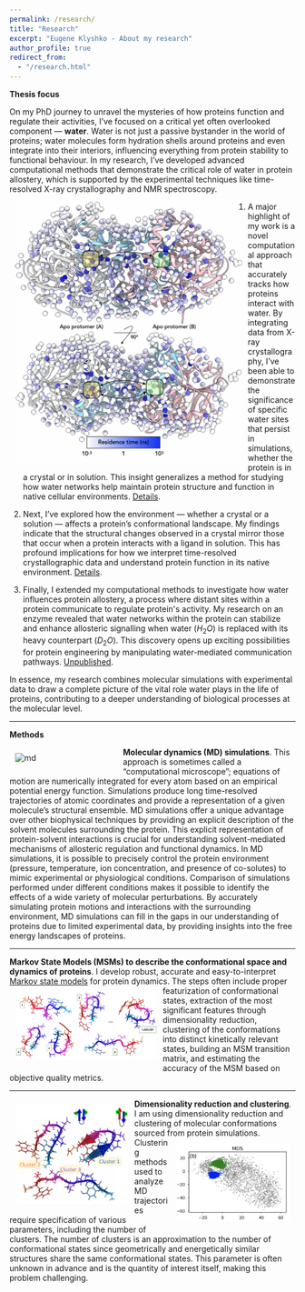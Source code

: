 ```yaml
---
permalink: /research/
title: "Research"
excerpt: "Eugene Klyshko - About my research"
author_profile: true
redirect_from: 
  - "/research.html"
---
```

**Thesis focus**

On my PhD journey to unravel the mysteries of how proteins function and regulate their activities, I’ve focused on a critical yet often overlooked component — **water**. Water is not just a passive bystander in the world of proteins; water molecules form hydration shells around proteins and even integrate into their interiors, influencing everything from protein stability to functional behaviour. In my research, I’ve developed advanced computational methods that demonstrate the critical role of water in protein allostery, which is supported by the experimental techniques like time-resolved X-ray crystallography and NMR spectroscopy. <img src="/images/water_allostery.png" alt="water allostery" width="400px" align="left" style="padding:10px;">

1. A major highlight of my work is a novel computational approach that accurately tracks how proteins interact with water. By integrating data from X-ray crystallography, I’ve been able to demonstrate the significance of specific water sites that persist in simulations, whether the protein is in a crystal or in solution. This insight generalizes a method for studying how water networks help maintain protein structure and function in native cellular environments. [Details](/publications/laws).

2. Next, I’ve explored how the environment — whether a crystal or a solution — affects a protein’s conformational landscape. My findings indicate that the structural changes observed in a crystal mirror those that occur when a protein interacts with a ligand in solution. This has profound implications for how we interpret time-resolved crystallographic data and understand protein function in its native environment. [Details](/publications/efx). 

3. Finally, I extended my computational methods to investigate how water influences protein allostery, a process where distant sites within a protein communicate to regulate protein's activity. My research on an enzyme revealed that water networks within the protein can stabilize and enhance allosteric signalling when water ($H_2O$) is replaced with its heavy counterpart ($D_2O$). This discovery opens up exciting possibilities for protein engineering by manipulating water-mediated communication pathways. [Unpublished](/research/).

In essence, my research combines molecular simulations with experimental data to draw a complete picture of the vital role water plays in the life of proteins, contributing to a deeper understanding of biological processes at the molecular level.

---

**Methods**

**Molecular dynamics (MD) simulations**. 
<img src="/images/ezgif-3-e1da36ca2200.gif" alt="md" width="180px" align="left" style="padding:10px;"> 
This approach is sometimes called a “computational microscope”; equations of motion are numerically integrated for every atom based on an empirical potential energy function. Simulations produce long time-resolved trajectories of atomic coordinates and provide a representation of a given molecule’s structural ensemble. <!--img src="/images/idps.png" alt="idp" width="150px" align="right" style="padding:10px;"--> MD simulations offer a unique advantage over other biophysical techniques by providing an explicit description of the solvent molecules surrounding the protein. This explicit representation of protein-solvent interactions is crucial for understanding solvent-mediated mechanisms of allosteric regulation and functional dynamics. In MD simulations, it is possible to precisely control the protein environment (pressure, temperature, ion concentration, and presence of co-solutes) to mimic experimental or physiological conditions. Comparison of simulations performed under different conditions makes it possible to identify the effects of a wide variety of molecular perturbations. By accurately simulating protein motions and interactions with the surrounding environment, MD simulations can fill in the gaps in our understanding of proteins due to limited experimental data, by providing insights into the free energy landscapes of proteins. 

---

**Markov State Models (MSMs) to describe the conformational space and dynamics of proteins**.
I develop robust, accurate and easy-to-interpret [Markov state models](https://pubs.acs.org/doi/10.1021/jacs.7b12191) for protein dynamics.  <img src="/images/MSM.png" alt="MSMs" width="250px" align="left" style="padding:10px;"> The steps often include proper featurization of conformational states, extraction of the most significant features through dimensionality reduction, clustering  of the  conformations  into  distinct  kinetically  relevant  states,  building  an  MSM  transition  matrix,  and estimating the accuracy of the MSM based on objective quality metrics.

---

**Dimensionality reduction and clustering**.
<img src="/images/clusters.png" alt="clusters" width="200px" align="left" style="padding:10px;"> 
I am using dimensionality reduction and clustering of molecular conformations sourced from protein simulations.  <img src="/images/MDS.png" alt="mds" width="200px" align="right" style="padding:10px;">  Clustering methods used to analyze MD trajectories require specification of various parameters, including the number of clusters. The number of clusters is an approximation to the number of conformational states since geometrically and energetically similar structures share the same conformational states. This parameter is often unknown in advance and is the quantity of interest itself, making this problem challenging. 


